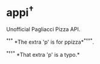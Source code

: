 # appi<sup>†</sup>
Unofficial Pagliacci Pizza API.

<p><sup>*†*</sup> *The extra 'p' is for ppizza*<sup>*††*</sup>.</p>
<p><sup>*††*</sup> *That extra 'p' is a typo.*</p>
